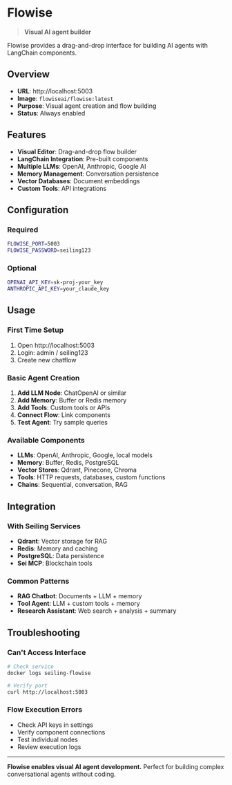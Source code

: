 # Flowise

> **Visual AI agent builder**

Flowise provides a drag-and-drop interface for building AI agents with LangChain components.

## Overview

- **URL**: http://localhost:5003
- **Image**: `flowiseai/flowise:latest`
- **Purpose**: Visual agent creation and flow building
- **Status**: Always enabled

## Features

- **Visual Editor**: Drag-and-drop flow builder
- **LangChain Integration**: Pre-built components
- **Multiple LLMs**: OpenAI, Anthropic, Google AI
- **Memory Management**: Conversation persistence
- **Vector Databases**: Document embeddings
- **Custom Tools**: API integrations

## Configuration

### Required
```bash
FLOWISE_PORT=5003
FLOWISE_PASSWORD=seiling123
```

### Optional
```bash
OPENAI_API_KEY=sk-proj-your_key
ANTHROPIC_API_KEY=your_claude_key
```

## Usage

### First Time Setup
1. Open http://localhost:5003
2. Login: admin / seiling123
3. Create new chatflow

### Basic Agent Creation
1. **Add LLM Node**: ChatOpenAI or similar
2. **Add Memory**: Buffer or Redis memory
3. **Add Tools**: Custom tools or APIs
4. **Connect Flow**: Link components
5. **Test Agent**: Try sample queries

### Available Components
- **LLMs**: OpenAI, Anthropic, Google, local models
- **Memory**: Buffer, Redis, PostgreSQL
- **Vector Stores**: Qdrant, Pinecone, Chroma
- **Tools**: HTTP requests, databases, custom functions
- **Chains**: Sequential, conversation, RAG

## Integration

### With Seiling Services
- **Qdrant**: Vector storage for RAG
- **Redis**: Memory and caching
- **PostgreSQL**: Data persistence
- **Sei MCP**: Blockchain tools

### Common Patterns
- **RAG Chatbot**: Documents + LLM + memory
- **Tool Agent**: LLM + custom tools + memory
- **Research Assistant**: Web search + analysis + summary

## Troubleshooting

### Can't Access Interface
```bash
# Check service
docker logs seiling-flowise

# Verify port
curl http://localhost:5003
```

### Flow Execution Errors
- Check API keys in settings
- Verify component connections
- Test individual nodes
- Review execution logs

---

**Flowise enables visual AI agent development.** Perfect for building complex conversational agents without coding. 
